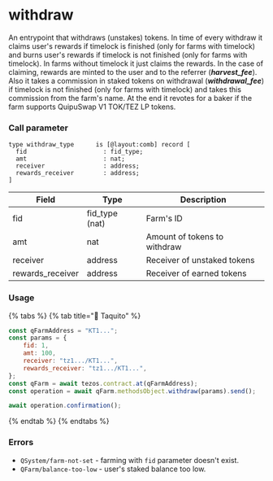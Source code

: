 # withdraw

An entrypoint that withdraws (unstakes) tokens. In time of every withdraw it claims user's rewards if timelock is finished (only for farms with timelock) and burns user's rewards if timelock is not finished (only for farms with timelock). In farms without timelock it just claims the rewards. In the case of claiming, rewards are minted to the user and to the referrer (_**harvest\_fee**_). Also it takes a commission in staked tokens on withdrawal (_**withdrawal\_fee**_) if timelock is not finished (only for farms with timelock) and takes this commission from the farm's name. At the end it revotes for a baker if the farm supports QuipuSwap V1 TOK/TEZ LP tokens.

### Call parameter

```pascaligo
type withdraw_type      is [@layout:comb] record [
  fid                     : fid_type;
  amt                     : nat;
  receiver                : address;
  rewards_receiver        : address;
]
```

| Field             | Type            | Description                  |
| ----------------- | --------------- | ---------------------------- |
| fid               | fid\_type (nat) | Farm's ID                    |
| amt               | nat             | Amount of tokens to withdraw |
| receiver          | address         | Receiver of unstaked tokens  |
| rewards\_receiver | address         | Receiver of earned tokens    |

### Usage

{% tabs %}
{% tab title="🌮 Taquito" %}
```javascript
const qFarmAddress = "KT1...";
const params = {
    fid: 1,
    amt: 100,
    receiver: "tz1.../KT1...",
    rewards_receiver: "tz1.../KT1...",
};
const qFarm = await tezos.contract.at(qFarmAddress);
const operation = await qFarm.methodsObject.withdraw(params).send();

await operation.confirmation();
```
{% endtab %}
{% endtabs %}

### Errors

* `QSystem/farm-not-set` - farming with `fid` parameter doesn't exist.
* `QFarm/balance-too-low` - user's staked balance too low.
